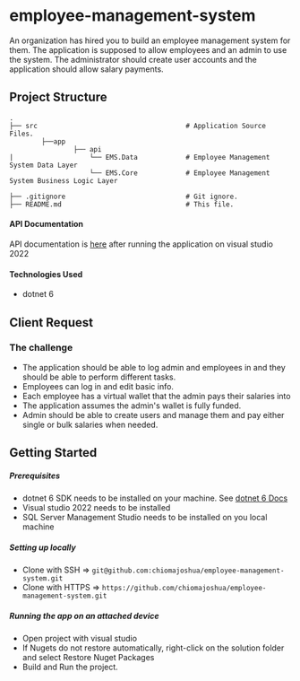 ﻿# employee-management-system
An organization has hired you to build an employee management system for them. The application is supposed to allow employees and an admin to use the system. The administrator should create user accounts and the application should allow salary payments.

## Project Structure

    .
    ├── src                                     # Application Source Files.
            ├──app
                    ├── api
    |                   └── EMS.Data            # Employee Management System Data Layer
                        └── EMS.Core            # Employee Management System Business Logic Layer
    
    ├── .gitignore                              # Git ignore.
    ├── README.md                               # This file.
    

#### API Documentation
API documentation is [here](https://{deployedLocation}/swagger) after running the application on visual studio 2022

#### Technologies Used
- dotnet 6

## Client Request

### The challenge
- The application should be able to log admin and employees in and they should be able to perform different tasks.
- Employees can log in and edit basic info.
- Each employee has a virtual wallet that the admin pays their salaries into
- The application assumes the admin's wallet is fully funded.
- Admin should be able to create users and manage them and pay either single or bulk salaries when needed.


## Getting Started

##### Prerequisites
- dotnet 6 SDK needs to be installed on your machine. See [dotnet 6 Docs](https://dotnet.microsoft.com/en-us/download/dotnet/6.0)
- Visual studio 2022 needs to be installed
- SQL Server Management Studio needs to be installed on you local machine

##### Setting up locally
- Clone with SSH => `git@github.com:chiomajoshua/employee-management-system.git`
- Clone with HTTPS => `https://github.com/chiomajoshua/employee-management-system.git`


##### Running the app on an attached device
- Open project with visual studio
- If Nugets do not restore automatically, right-click on the solution folder and select Restore Nuget Packages
- Build and Run the project.